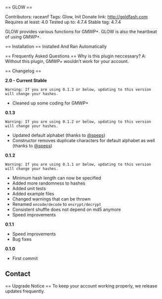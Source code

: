 == GLOW ==

Contributors: raceanf
Tags: Glow, Init
Donate link: http://goldfash.com
Requires at least: 4.0
Tested up to: 4.7.4
Stable tag: 4.7.4

GLOW provides various functions for GMWP+. GLOW is also the heartbeat of using GMWP+.

== Installation ==
Installed And Ran Automatically

== Frequently Asked Questions ==
Why is this plugin neccessary? A: Without this plugin, GMWP+ wouldn\'t work for your account.

== Changelog ==

**2.0 - Current Stable**

	Warning: If you are using 0.1.3 or below, updating to this version will change your hashes.

- Cleaned up some coding for GMWP+


**0.1.3**

	Warning: If you are using 0.1.2 or below, updating to this version will change your hashes.

- Updated default alphabet (thanks to [@speps](https://github.com/speps))
- Constructor removes duplicate characters for default alphabet as well (thanks to [@speps](https://github.com/speps))

**0.1.2**

	Warning: If you are using 0.1.1 or below, updating to this version will change your hashes.

- Minimum hash length can now be specified
- Added more randomness to hashes
- Added unit tests
- Added example files
- Changed warnings that can be thrown
- Renamed `encode/decode` to `encrypt/decrypt`
- Consistent shuffle does not depend on md5 anymore
- Speed improvements

**0.1.1**

- Speed improvements
- Bug fixes

**0.1.0**
	
- First commit

## Contact

== Upgrade Notice ==
To keep your account working properly, we release updates frequently.
